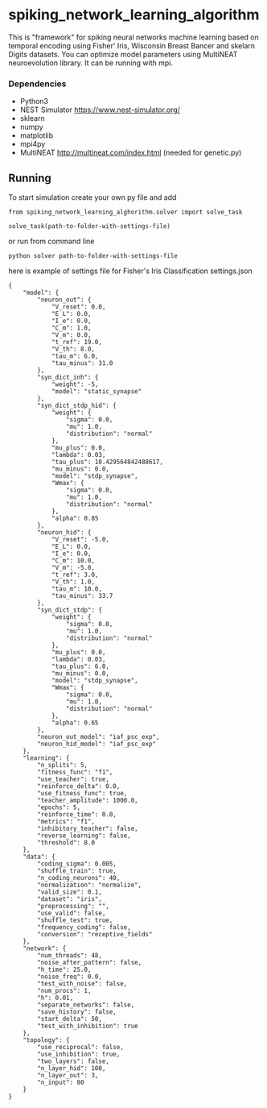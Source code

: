# spiking_network_learning_algorithm
This is "framework" for spiking neural networks machine learning based on temporal encoding using Fisher' Iris, Wisconsin Breast Bancer and skelarn Digits datasets.
You can optimize model parameters using MultiNEAT neuroevolution library.
It can be running with mpi.

### Dependencies
  * Python3
  * NEST Simulator https://www.nest-simulator.org/
  * sklearn
  * numpy
  * matplotlib
  * mpi4py
  * MultiNEAT http://multineat.com/index.html (needed for genetic.py)

## Running
To start simulation create your own py file and add

```
from spiking_network_learning_alghorithm.solver import solve_task

solve_task(path-to-folder-with-settings-file)
```


or run from command line

```
python solver path-to-folder-with-settings-file
```

here is example of settings file for Fisher's Iris Classification settings.json 

```
{
    "model": {
        "neuron_out": {
            "V_reset": 0.0,
            "E_L": 0.0,
            "I_e": 0.0,
            "C_m": 1.0,
            "V_m": 0.0,
            "t_ref": 19.0,
            "V_th": 8.0,
            "tau_m": 6.0,
            "tau_minus": 31.0
        },
        "syn_dict_inh": {
            "weight": -5,
            "model": "static_synapse"
        },
        "syn_dict_stdp_hid": {
            "weight": {
                "sigma": 0.0,
                "mu": 1.0,
                "distribution": "normal"
            },
            "mu_plus": 0.0,
            "lambda": 0.03,
            "tau_plus": 10.429564842488617,
            "mu_minus": 0.0,
            "model": "stdp_synapse",
            "Wmax": {
                "sigma": 0.0,
                "mu": 1.0,
                "distribution": "normal"
            },
            "alpha": 0.85
        },
        "neuron_hid": {
            "V_reset": -5.0,
            "E_L": 0.0,
            "I_e": 0.0,
            "C_m": 10.0,
            "V_m": -5.0,
            "t_ref": 3.0,
            "V_th": 1.0,
            "tau_m": 10.0,
            "tau_minus": 33.7
        },
        "syn_dict_stdp": {
            "weight": {
                "sigma": 0.0,
                "mu": 1.0,
                "distribution": "normal"
            },
            "mu_plus": 0.0,
            "lambda": 0.03,
            "tau_plus": 6.0,
            "mu_minus": 0.0,
            "model": "stdp_synapse",
            "Wmax": {
                "sigma": 0.0,
                "mu": 1.0,
                "distribution": "normal"
            },
            "alpha": 0.65
        },
        "neuron_out_model": "iaf_psc_exp",
        "neuron_hid_model": "iaf_psc_exp"
    },
    "learning": {
        "n_splits": 5,
        "fitness_func": "f1",
        "use_teacher": true,
        "reinforce_delta": 0.0,
        "use_fitness_func": true,
        "teacher_amplitude": 1000.0,
        "epochs": 5,
        "reinforce_time": 0.0,
        "metrics": "f1",
        "inhibitory_teacher": false,
        "reverse_learning": false,
        "threshold": 8.0
    },
    "data": {
        "coding_sigma": 0.005,
        "shuffle_train": true,
        "n_coding_neurons": 40,
        "normalization": "normalize",
        "valid_size": 0.1,
        "dataset": "iris",
        "preprocessing": "",
        "use_valid": false,
        "shuffle_test": true,
        "frequency_coding": false,
        "conversion": "receptive_fields"
    },
    "network": {
        "num_threads": 48,
        "noise_after_pattern": false,
        "h_time": 25.0,
        "noise_freq": 0.0,
        "test_with_noise": false,
        "num_procs": 1,
        "h": 0.01,
        "separate_networks": false,
        "save_history": false,
        "start_delta": 50,
        "test_with_inhibition": true
    },
    "topology": {
        "use_reciprocal": false,
        "use_inhibition": true,
        "two_layers": false,
        "n_layer_hid": 100,
        "n_layer_out": 3,
        "n_input": 80
    }
}

```

